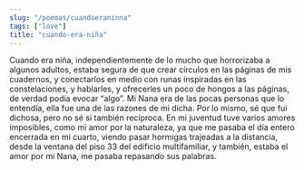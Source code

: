 ```yaml
---
slug: "/poemas/cuandoeraninna"
tags: ["love"]
title: "cuando-era-niña"
---
```

Cuando era niña, independientemente de lo mucho que horrorizaba a algunos adultos, estaba segura de que crear círculos en las páginas de mis cuadernos, y conectarlos en medio con runas inspiradas en las constelaciones, y hablarles, y ofrecerles un poco de hongos a las páginas, de verdad podía evocar “algo”. Mi Nana era de las pocas personas que lo entendía, ella fue una de las razones de mi dicha. Por lo mismo, sé que fui dichosa, pero no sé si también recíproca. En mi juventud tuve varios amores imposibles, como mi amor por la naturaleza, ya que me pasaba el día entero encerrada en mi cuarto, viendo pasar hormigas trajeadas a la distancia, desde la ventana del piso 33 del edificio multifamiliar, y también, estaba el amor por mi Nana, me pasaba repasando sus palabras.